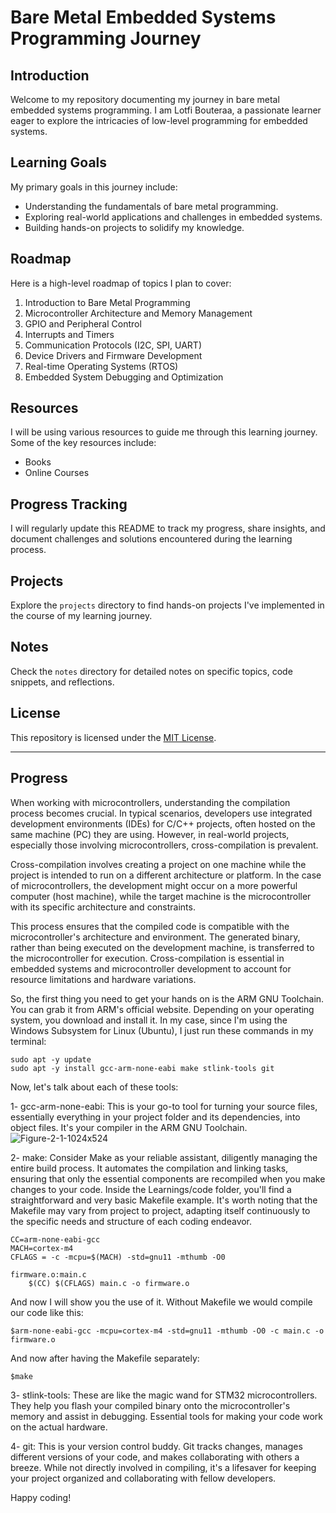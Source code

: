 # Bare Metal Embedded Systems Programming Journey

## Introduction
Welcome to my repository documenting my journey in bare metal embedded systems programming. I am Lotfi Bouteraa, a passionate learner eager to explore the intricacies of low-level programming for embedded systems.

## Learning Goals
My primary goals in this journey include:
- Understanding the fundamentals of bare metal programming.
- Exploring real-world applications and challenges in embedded systems.
- Building hands-on projects to solidify my knowledge.

## Roadmap
Here is a high-level roadmap of topics I plan to cover:
1. Introduction to Bare Metal Programming
2. Microcontroller Architecture and Memory Management
3. GPIO and Peripheral Control
4. Interrupts and Timers
5. Communication Protocols (I2C, SPI, UART)
6. Device Drivers and Firmware Development
7. Real-time Operating Systems (RTOS)
8. Embedded System Debugging and Optimization

## Resources
I will be using various resources to guide me through this learning journey. Some of the key resources include:
- Books
- Online Courses
  
## Progress Tracking
I will regularly update this README to track my progress, share insights, and document challenges and solutions encountered during the learning process.

## Projects
Explore the `projects` directory to find hands-on projects I've implemented in the course of my learning journey.

## Notes
Check the `notes` directory for detailed notes on specific topics, code snippets, and reflections.



## License
This repository is licensed under the [MIT License](LICENSE.md).

---

## Progress 
When working with microcontrollers, understanding the compilation process becomes crucial. In typical scenarios, developers use integrated development environments (IDEs) for C/C++ projects, often hosted on the same machine (PC) they are using. However, in real-world projects, especially those involving microcontrollers, cross-compilation is prevalent.

Cross-compilation involves creating a project on one machine while the project is intended to run on a different architecture or platform. In the case of microcontrollers, the development might occur on a more powerful computer (host machine), while the target machine is the microcontroller with its specific architecture and constraints.

This process ensures that the compiled code is compatible with the microcontroller's architecture and environment. The generated binary, rather than being executed on the development machine, is transferred to the microcontroller for execution. Cross-compilation is essential in embedded systems and microcontroller development to account for resource limitations and hardware variations.

So, the first thing you need to get your hands on is the ARM GNU Toolchain. You can grab it from ARM's official website. Depending on your operating system, you download and install it. In my case, since I'm using the Windows Subsystem for Linux (Ubuntu), I just run these commands in my terminal:
```
sudo apt -y update
sudo apt -y install gcc-arm-none-eabi make stlink-tools git
````
Now, let's talk about each of these tools:

1- gcc-arm-none-eabi:
This is your go-to tool for turning your source files, essentially everything in your project folder and its dependencies, into object files. It's your compiler in the ARM GNU Toolchain.
![Figure-2-1-1024x524](https://github.com/lotfibtr2/bare-metal-embedded-journey/assets/62564371/5ff42075-619c-4a3b-aec3-64ffbc30896a)

2- make:
Consider Make as your reliable assistant, diligently managing the entire build process. It automates the compilation and linking tasks, ensuring that only the essential components are recompiled when you make changes to your code. Inside the Learnings/code folder, you'll find a straightforward and very basic Makefile example. It's worth noting that the Makefile may vary from project to project, adapting itself continuously to the specific needs and structure of each coding endeavor.
````
CC=arm-none-eabi-gcc 
MACH=cortex-m4
CFLAGS = -c -mcpu=$(MACH) -std=gnu11 -mthumb -O0

firmware.o:main.c
	$(CC) $(CFLAGS) main.c -o firmware.o
````
And now I will show you the use of it.
Without Makefile we would compile our code like this:
````
$arm-none-eabi-gcc -mcpu=cortex-m4 -std=gnu11 -mthumb -O0 -c main.c -o firmware.o
````
And now after having the Makefile separately:
````
$make
````

3- stlink-tools:
These are like the magic wand for STM32 microcontrollers. They help you flash your compiled binary onto the microcontroller's memory and assist in debugging. Essential tools for making your code work on the actual hardware.

4- git:
This is your version control buddy. Git tracks changes, manages different versions of your code, and makes collaborating with others a breeze. While not directly involved in compiling, it's a lifesaver for keeping your project organized and collaborating with fellow developers.






Happy coding!

